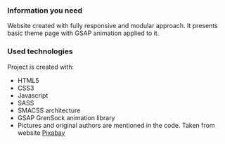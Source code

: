 ### Information you need

Website created with fully responsive and modular approach. It presents basic theme page with GSAP animation applied to it.

### Used technologies

Project is created with:

-   HTML5
-   CSS3
-   Javascript
-   SASS
-   SMACSS architecture
-   GSAP GrenSock animation library
-   Pictures and original authors are mentioned in the code. Taken from website [Pixabay](https://pixabay.com/)


